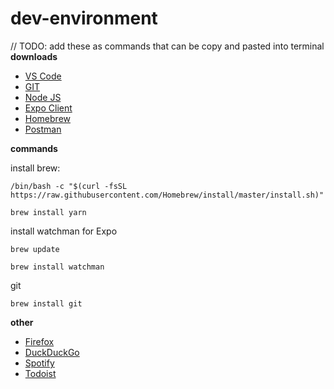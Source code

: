 # dev-environment
// TODO: add these as commands that can be copy and pasted into terminal 
__downloads__

- [VS Code](https://code.visualstudio.com/download)
- [GIT](https://git-scm.com)
- [Node JS](https://nodejs.org/en/) 
- [Expo Client](https://expo.io/tools)
- [Homebrew](https://opensource.com/article/20/6/homebrew-mac)
- [Postman](https://www.postman.com/downloads/)

__commands__

install brew:

```/bin/bash -c "$(curl -fsSL https://raw.githubusercontent.com/Homebrew/install/master/install.sh)"```

```brew install yarn```

install watchman for Expo 

```brew update```

```brew install watchman```

git 

```brew install git```

__other__

- [Firefox](https://www.mozilla.org/en-US/firefox/new/)
- [DuckDuckGo](https://duckduckgo.com/)
- [Spotify](https://www.spotify.com/us/download/other/)
- [Todoist](https://todoist.com/users/showregister)
